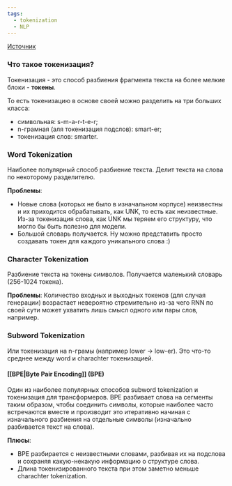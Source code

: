 ```yaml
---
tags:
  - tokenization
  - NLP
---
```

[Источник](https://www.analyticsvidhya.com/blog/2020/05/what-is-tokenization-nlp/)
### Что такое токенизация?
Токенизация - это способ разбиения фрагмента текста на более мелкие блоки - **токены**. 

То есть токенизацию в основе своей можно разделить на три больших класса: 
- символьная: s-m-a-r-t-e-r;
- n-грамная (аля токенизация подслов): smart-er;
- токенизация слов: smarter. 

### Word Tokenization
Наиболее популярный способ разбиение текста. Делит текста на слова по некоторому разделителю.

**Проблемы**: 
- Новые слова (которых не было в изначальном корпусе) неизвестны и их приходится обрабатывать, как UNK, то есть как неизвестные. Из-за токенизация слова, как UNK мы теряем его структуру, что могло бы быть полезно для модели.
- Большой словарь получается. Ну можно представить просто создавать токен для каждого уникального слова :) 

### Character Tokenization
Разбиение текста на токены символов. Получается маленький словарь (256-1024 токена).

**Проблемы**: Количество входных и выходных токенов (для случая генерации) возрастает невероятно стремительно из-за чего RNN по своей сути может ухватить лишь смысл одного или пары слов, например.

### Subword Tokenization
Или токенизация на n-грамы (например lower -> low-er). Это что-то среднее между word и charachter токенизацией. 

#### [[BPE|Byte Pair Encoding]] (BPE)
Один из наиболее популярных способов subword tokenization и токенизация для трансформеров. BPE разбивает слова на сегменты таким образом, чтобы соединить символы, которые наиболее часто встречаются вместе и производит это итеративно начиная с изначального разбиения на отдельные символы (изначально разбивается текст на слова).

**Плюсы**:
- BPE разбирается с неизвестными словами, разбивая их на подслова и сохраняя какую-некакую информацию о структуре слова.
- Длина токенизированного текста при этом заметно меньше charachter tokenization.